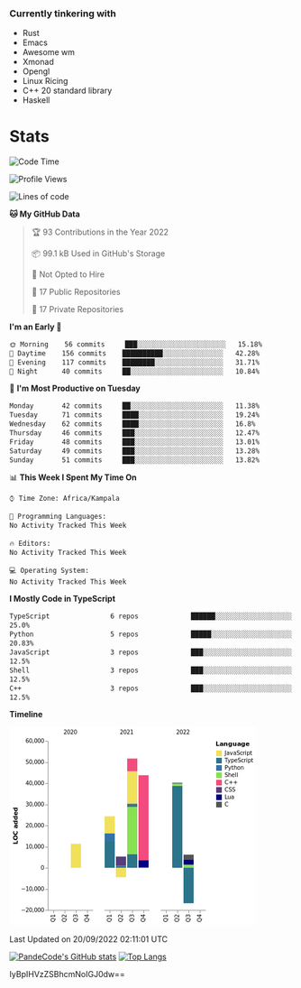 ### Currently tinkering with
 - Rust
 - Emacs
 - Awesome wm
 - Xmonad
 - Opengl
 - Linux Ricing
 - C++ 20 standard library
 - Haskell

# Stats
<!--START_SECTION:waka-->
![Code Time](http://img.shields.io/badge/Code%20Time-364%20hrs%2022%20mins-blue)

![Profile Views](http://img.shields.io/badge/Profile%20Views-0-blue)

![Lines of code](https://img.shields.io/badge/From%20Hello%20World%20I%27ve%20Written-160%20Thousand%20lines%20of%20code-blue)

**🐱 My GitHub Data** 

> 🏆 93 Contributions in the Year 2022
 > 
> 📦 99.1 kB Used in GitHub's Storage 
 > 
> 🚫 Not Opted to Hire
 > 
> 📜 17 Public Repositories 
 > 
> 🔑 17 Private Repositories  
 > 
**I'm an Early 🐤** 

```text
🌞 Morning    56 commits     ███░░░░░░░░░░░░░░░░░░░░░░   15.18% 
🌆 Daytime    156 commits    ██████████░░░░░░░░░░░░░░░   42.28% 
🌃 Evening    117 commits    ████████░░░░░░░░░░░░░░░░░   31.71% 
🌙 Night      40 commits     ██░░░░░░░░░░░░░░░░░░░░░░░   10.84%

```
📅 **I'm Most Productive on Tuesday** 

```text
Monday       42 commits     ██░░░░░░░░░░░░░░░░░░░░░░░   11.38% 
Tuesday      71 commits     ████░░░░░░░░░░░░░░░░░░░░░   19.24% 
Wednesday    62 commits     ████░░░░░░░░░░░░░░░░░░░░░   16.8% 
Thursday     46 commits     ███░░░░░░░░░░░░░░░░░░░░░░   12.47% 
Friday       48 commits     ███░░░░░░░░░░░░░░░░░░░░░░   13.01% 
Saturday     49 commits     ███░░░░░░░░░░░░░░░░░░░░░░   13.28% 
Sunday       51 commits     ███░░░░░░░░░░░░░░░░░░░░░░   13.82%

```


📊 **This Week I Spent My Time On** 

```text
⌚︎ Time Zone: Africa/Kampala

💬 Programming Languages: 
No Activity Tracked This Week

🔥 Editors: 
No Activity Tracked This Week

💻 Operating System: 
No Activity Tracked This Week

```

**I Mostly Code in TypeScript** 

```text
TypeScript               6 repos             ██████░░░░░░░░░░░░░░░░░░░   25.0% 
Python                   5 repos             █████░░░░░░░░░░░░░░░░░░░░   20.83% 
JavaScript               3 repos             ███░░░░░░░░░░░░░░░░░░░░░░   12.5% 
Shell                    3 repos             ███░░░░░░░░░░░░░░░░░░░░░░   12.5% 
C++                      3 repos             ███░░░░░░░░░░░░░░░░░░░░░░   12.5%

```


**Timeline**

![Chart not found](https://raw.githubusercontent.com/PandeCode/PandeCode/main/charts/bar_graph.png) 


 Last Updated on 20/09/2022 02:11:01 UTC
<!--END_SECTION:waka-->
[![PandeCode's GitHub stats](https://github-readme-stats.vercel.app/api?username=PandeCode&theme=dracula&hide_border=true&show_icons=true)](https://github.com/anuraghazra/github-readme-stats)
[![Top Langs](https://github-readme-stats.vercel.app/api/top-langs/?username=PandeCode&layout=compact&theme=dracula&hide_border=true)](https://github.com/anuraghazra/github-readme-stats)

IyBpIHVzZSBhcmNoIGJ0dw==
